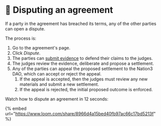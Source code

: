 # 🚩 Disputing an agreement

If a party in the agreement has breached its terms, any of the other parties can open a dispute.

The process is:

1. Go to the agreement's page.
2. Click _Dispute_.
3. The parties can [submit evidence](submitting-evidence.md) to defend their claims to the judges.
4. The judges review the evidence, deliberate and propose a settlement.
5. Any of the parties can appeal the proposed settlement to the Nation3 DAO, which can accept or reject the appeal.
   1. If the appeal is accepted, then the judges must review any new materials and submit a new settlement.
   2. If the appeal is rejected, the initial proposed outcome is enforced.

Watch how to dispute an agreement in 12 seconds:

{% embed url="https://www.loom.com/share/8966d4a15bed40fb97ac66c17bd5213f" %}
